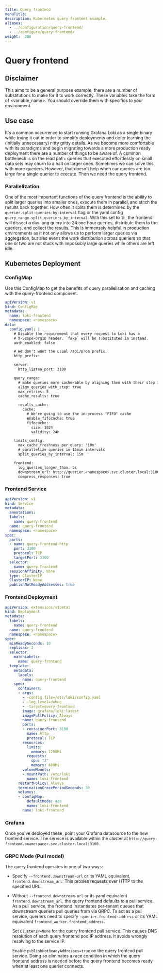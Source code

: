 ```yaml
---
title: Query frontend
menuTitle:  
description: Kubernetes query frontent example.
aliases: 
  - ../configuration/query-frontend/
  - ../configure/query-frontend/
weight:  200
---
```

# Query frontend

## Disclaimer

This aims to be a general purpose example; there are a number of substitutions to make for it to work correctly. These variables take the form of <variable_name>. You should override them with specifics to your environment.

## Use case

It's a common occurrence to start running Grafana Loki as a single binary while trying it out in order to simplify deployments and defer learning the (initially unnecessary) nitty gritty details. As we become more comfortable with its paradigms and begin migrating towards a more production ready deployment there are a number of things to be aware of. A common bottleneck is on the read path: queries that executed effortlessly on small data sets may churn to a halt on larger ones. Sometimes we can solve this with more queriers. However, that doesn't help when our queries are too large for a single querier to execute. Then we need the query frontend.

### Parallelization

One of the most important functions of the query frontend is the ability to split larger queries into smaller ones, execute them in parallel, and stitch the results back together. How often it splits them is determined by the `querier.split-queries-by-interval` flag or the yaml config `query_range.split_queriers_by_interval`. With this set to `1h`, the frontend will dissect a day long query into 24 one hour queries, distribute them to the queriers, and collect the results. This is immensely helpful in production environments as it not only allows us to perform larger queries via aggregation, but also evens the work distribution across queriers so that one or two are not stuck with impossibly large queries while others are left idle.

## Kubernetes Deployment

### ConfigMap

Use this ConfigMap to get the benefits of query parallelisation and caching with the query-frontend component.

```yaml
apiVersion: v1
kind: ConfigMap
metadata:
  name: loki-frontend
  namespace: <namespace>
data:
  config.yaml: |
    # Disable the requirement that every request to Loki has a
    # X-Scope-OrgID header. `fake` will be substituted in instead.
    auth_enabled: false

    # We don't want the usual /api/prom prefix.
    http_prefix:

    server:
      http_listen_port: 3100

    query_range:
      # make queries more cache-able by aligning them with their step intervals
      align_queries_with_step: true
      max_retries: 5
      cache_results: true

      results_cache:
        cache:
          # We're going to use the in-process "FIFO" cache
          enable_fifocache: true
          fifocache:
            size: 1024
            validity: 24h

    limits_config:
      max_cache_freshness_per_query: '10m'
      # parallelize queries in 15min intervals
      split_queries_by_interval: 15m

    frontend:
      log_queries_longer_than: 5s
      downstream_url: http://querier.<namespace>.svc.cluster.local:3100
      compress_responses: true
```

### Frontend Service
```yaml
apiVersion: v1
kind: Service
metadata:
  annotations:
  labels:
    name: query-frontend
  name: query-frontend
  namespace: <namespace>
spec:
  ports:
  - name: query-frontend-http
    port: 3100
    protocol: TCP
    targetPort: 3100
  selector:
    name: query-frontend
  sessionAffinity: None
  type: ClusterIP
  ClusterIP: None
  publishNotReadyAddresses: true
```

### Frontend Deployment

```yaml
apiVersion: extensions/v1beta1
kind: Deployment
metadata:
  labels:
    name: query-frontend
  name: query-frontend
  namespace: <namespace>
spec:
  minReadySeconds: 10
  replicas: 2
  selector:
    matchLabels:
      name: query-frontend
  template:
    metadata:
      labels:
        name: query-frontend
    spec:
      containers:
      - args:
        - -config.file=/etc/loki/config.yaml
        - -log.level=debug
        - -target=query-frontend
        image: grafana/loki:latest
        imagePullPolicy: Always
        name: query-frontend
        ports:
        - containerPort: 3100
          name: http
          protocol: TCP
        resources:
          limits:
            memory: 1200Mi
          requests:
            cpu: "2"
            memory: 600Mi
        volumeMounts:
        - mountPath: /etc/loki
          name: loki-frontend
      restartPolicy: Always
      terminationGracePeriodSeconds: 30
      volumes:
      - configMap:
          defaultMode: 420
          name: loki-frontend
        name: loki-frontend
```

### Grafana

Once you've deployed these, point your Grafana datasource to the new frontend service. The service is available within the cluster at `http://query-frontend.<namespace>.svc.cluster.local:3100`.

### GRPC Mode (Pull model)

The query frontend operates in one of two ways:

- Specify `--frontend.downstream-url` or its YAML equivalent, `frontend.downstream_url`. This proxies requests over HTTP to the specified URL.
-  Without `--frontend.downstream-url` or its yaml equivalent `frontend.downstream_url`, the query frontend defaults to a pull service. As a pull service, the frontend instantiates per-tenant queues that downstream queriers pull queries from via GRPC. To act as a pull service, queriers need to specify `-querier.frontend-address` or its YAML equivalent `frontend_worker.frontend_address`.

    Set `ClusterIP=None` for the query frontend pull service.
    This causes DNS resolution of each query frontend pod IP address.
    It avoids wrongly resolving to the service IP.

    Enable `publishNotReadyAddresses=true` on the query frontend pull service.
    Doing so eliminates a race condition in which the query frontend address
    is needed before the query frontend becomes ready
    when at least one querier connects.
